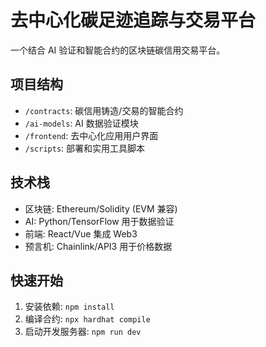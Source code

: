 # 去中心化碳足迹追踪与交易平台

一个结合 AI 验证和智能合约的区块链碳信用交易平台。

## 项目结构

- `/contracts`: 碳信用铸造/交易的智能合约
- `/ai-models`: AI 数据验证模块
- `/frontend`: 去中心化应用用户界面
- `/scripts`: 部署和实用工具脚本

## 技术栈

- 区块链: Ethereum/Solidity (EVM 兼容)
- AI: Python/TensorFlow 用于数据验证
- 前端: React/Vue 集成 Web3
- 预言机: Chainlink/API3 用于价格数据

## 快速开始

1. 安装依赖: `npm install`
2. 编译合约: `npx hardhat compile`
3. 启动开发服务器: `npm run dev`
